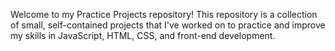 Welcome to my Practice Projects repository! This repository is a collection of small, self-contained projects that I've worked on to practice and improve my skills in JavaScript, HTML, CSS, and front-end development.
